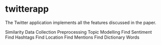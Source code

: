 # twitterapp

The Twitter application implements all the features discussed in the paper.

Similarity
Data Collection
Preprocessing
Topic Modelling
Find Sentiment
Find Hashtags
Find Location
Find Mentions
Find Dictionary Words
